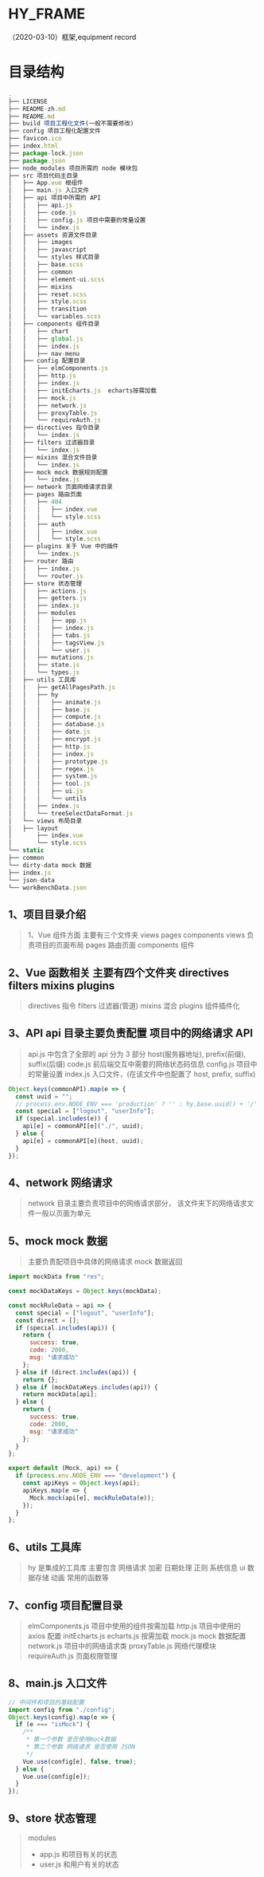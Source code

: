 # HY_FRAME

（2020-03-10）框架,equipment record


# 目录结构
```javascript
.
├── LICENSE
├── README-zh.md
├── README.md
├── build 项目工程化文件(一般不需要修改)
├── config 项目工程化配置文件
├── favicon.ico
├── index.html
├── package-lock.json
├── package.json
├── node_modules 项目所需的 node 模块包
├── src 项目代码主目录
│   ├── App.vue 根组件
│   ├── main.js 入口文件
│   ├── api 项目中所需的 API
│   │   ├── api.js
│   │   ├── code.js
│   │   ├── config.js 项目中需要的常量设置
│   │   └── index.js
│   ├── assets 资源文件目录
│   │   ├── images
│   │   ├── javascript
│   │   └── styles 样式目录
│   │   ├── base.scss
│   │   ├── common
│   │   ├── element-ui.scss
│   │   ├── mixins
│   │   ├── reset.scss
│   │   ├── style.scss
│   │   ├── transition
│   │   └── variables.scss
│   ├── components 组件目录
│   │   ├── chart
│   │   ├── global.js
│   │   ├── index.js
│   │   ├── nav-menu
│   ├── config 配置目录
│   │   ├── elmComponents.js
│   │   ├── http.js
│   │   ├── index.js
│   │   ├── initEcharts.js  echarts按需加载
│   │   ├── mock.js
│   │   ├── network.js
│   │   ├── proxyTable.js
│   │   └── requireAuth.js
│   ├── directives 指令目录
│   │   └── index.js
│   ├── filters 过滤器目录
│   │   └── index.js
│   ├── mixins 混合文件目录
│   │   └── index.js
│   ├── mock mock 数据规则配置
│   │   └── index.js
│   ├── network 页面网络请求目录
│   ├── pages 路由页面
│   │   ├── 404
│   │   │   ├── index.vue
│   │   │   └── style.scss
│   │   ├── auth
│   │   │   ├── index.vue
│   │   │   └── style.scss
│   ├── plugins 关于 Vue 中的插件
│   │   └── index.js
│   ├── router 路由
│   │   ├── index.js
│   │   └── router.js
│   ├── store 状态管理
│   │   ├── actions.js
│   │   ├── getters.js
│   │   ├── index.js
│   │   ├── modules
│   │   │   ├── app.js
│   │   │   ├── index.js
│   │   │   ├── tabs.js
│   │   │   ├── tagsView.js
│   │   │   └── user.js
│   │   ├── mutations.js
│   │   ├── state.js
│   │   └── types.js
│   ├── utils 工具库
│   │   ├── getAllPagesPath.js
│   │   ├── hy
│   │   │   ├── animate.js
│   │   │   ├── base.js
│   │   │   ├── compute.js
│   │   │   ├── database.js
│   │   │   ├── date.js
│   │   │   ├── encrypt.js
│   │   │   ├── http.js
│   │   │   ├── index.js
│   │   │   ├── prototype.js
│   │   │   ├── regex.js
│   │   │   ├── system.js
│   │   │   ├── tool.js
│   │   │   ├── ui.js
│   │   │   └── untils
│   │   ├── index.js
│   │   └── treeSelectDataFormat.js
│   └── views 布局目录
│   ├── layout
│       ├── index.vue
│       └── style.scss
└── static
├── common
└── dirty-data mock 数据
├── index.js
└── json-data
└── workBenchData.json
```

## 1、项目目录介绍

> 1、Vue 组件方面 主要有三个文件夹 views pages components
> views 负责项目的页面布局
> pages 路由页面
> components 组件

## 2、Vue 函数相关 主要有四个文件夹 directives filters mixins plugins

> directives 指令
> filters 过滤器(管道)
> mixins 混合
> plugins 组件插件化

## 3、API api 目录主要负责配置 项目中的网络请求 API

> api.js 中包含了全部的 api 分为 3 部分 host(服务器地址), prefix(前缀), suffix(后缀)
> code.js 前后端交互中需要的网络状态码信息
> config.js 项目中的常量设置
> index.js 入口文件，(在该文件中也配置了 host, prefix, suffix)

```javascript
Object.keys(commonAPI).map(e => {
  const uuid = "";
  // process.env.NODE_ENV === 'production' ? '' : hy.base.uuid() + '/'
  const special = ["logout", "userInfo"];
  if (special.includes(e)) {
    api[e] = commonAPI[e]("./", uuid);
  } else {
    api[e] = commonAPI[e](host, uuid);
  }
});
```

## 4、network 网络请求

> network 目录主要负责项目中的网络请求部分， 该文件夹下的网络请求文件一般以页面为单元

## 5、mock mock 数据

> 主要负责配项目中具体的网络请求 mock 数据返回

```javascript
import mockData from "res";

const mockDataKeys = Object.keys(mockData);

const mockRuleData = api => {
  const special = ["logout", "userInfo"];
  const direct = [];
  if (special.includes(api)) {
    return {
      success: true,
      code: 2000,
      msg: "请求成功"
    };
  } else if (direct.includes(api)) {
    return {};
  } else if (mockDataKeys.includes(api)) {
    return mockData[api];
  } else {
    return {
      success: true,
      code: 2000,
      msg: "请求成功"
    };
  }
};

export default (Mock, api) => {
  if (process.env.NODE_ENV === "development") {
    const apiKeys = Object.keys(api);
    apiKeys.map(e => {
      Mock.mock(api[e], mockRuleData(e));
    });
  }
};
```

## 6、utils 工具库

> hy 是集成的工具库 主要包含 网络请求 加密 日期处理 正则 系统信息 ui 数据存储 动画 常用的函数等

## 7、config 项目配置目录

> elmComponents.js 项目中使用的组件按需加载
> http.js 项目中使用的 axios 配置
> initEcharts.js echarts.js 按需加载
> mock.js mock 数据配置
> network.js 项目中的网络请求类
> proxyTable.js 网络代理模块
> requireAuth.js 页面权限管理

## 8、main.js 入口文件

```javascript
// 中间件和项目的基础配置
import config from "./config";
Object.keys(config).map(e => {
  if (e === "isMock") {
    /**
     * 第一个参数 是否使用mock数据
     * 第二个参数 网络请求 是否使用 JSON
     */
    Vue.use(config[e], false, true);
  } else {
    Vue.use(config[e]);
  }
});
```

## 9、store 状态管理

> modules
>
> - app.js 和项目有关的状态
> - user.js 和用户有关的状态
